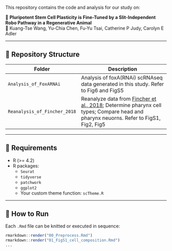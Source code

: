 
This repository contains the code and analysis for our study on:

📄 **Pluripotent Stem Cell Plasticity is Fine-Tuned by a Slit-Independent Robo Pathway in a Regenerative Animal**  
🧬 Kuang-Tse Wang, Yu-Chia Chen, Fu-Yu Tsai, Catherine P Judy, Carolyn E Adler

---

## 📁 Repository Structure

| Folder                      | Description |
|----------------------------------|-------------|
| `Analysis_of_FoxARNAi`              | Analysis of foxA(RNAi) scRNAseq data generated in this study. Refer to Fig6 and FigS5 |
| `Reanalysis_of_Fincher_2018`  | Reanalyze data from [Fincher et al., 2018](https://pubmed.ncbi.nlm.nih.gov/29674431/); Determine pharynx cell types; Compare head and pharynx neuorns. Refer to FigS1, Fig2, Fig5 |


---

## 🔧 Requirements

- R (>= 4.2)
- R packages:
  - `Seurat`
  - `tidyverse`
  - `patchwork`
  - `ggplot2`
  - Your custom theme function: `scTheme.R`

---

## 🚀 How to Run

Each `.Rmd` file can be knitted or executed in sequence:

```r
rmarkdown::render("00_Preprocess.Rmd")
rmarkdown::render("01_FigS1_cell_composition.Rmd")
...
